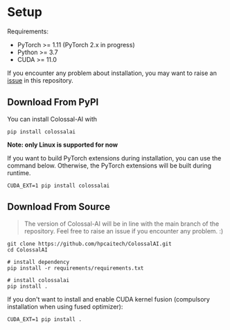 # Setup

Requirements:
- PyTorch >= 1.11 (PyTorch 2.x in progress)
- Python >= 3.7
- CUDA >= 11.0

If you encounter any problem about installation, you may want to raise an [issue](https://github.com/hpcaitech/ColossalAI/issues/new/choose) in this repository.


## Download From PyPI

You can install Colossal-AI with

```shell
pip install colossalai
```

**Note: only Linux is supported for now**

If you want to build PyTorch extensions during installation, you can use the command below. Otherwise, the PyTorch extensions will be built during runtime.

```shell
CUDA_EXT=1 pip install colossalai
```


## Download From Source

> The version of Colossal-AI will be in line with the main branch of the repository. Feel free to raise an issue if you encounter any problem. :)

```shell
git clone https://github.com/hpcaitech/ColossalAI.git
cd ColossalAI

# install dependency
pip install -r requirements/requirements.txt

# install colossalai
pip install .
```

If you don't want to install and enable CUDA kernel fusion (compulsory installation when using fused optimizer):

```shell
CUDA_EXT=1 pip install .
```


<!-- doc-test-command: echo "installation.md does not need test" -->
